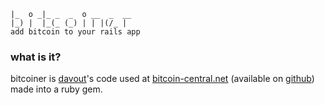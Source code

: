     |_  o _|_ _  _  o __  _  __
    |_) |  |_(_ (_) | | |(/_ | 
    add bitcoin to your rails app

### what is it?

bitcoiner is [davout](https://github.com/davout)'s code used at [bitcoin-central.net](https://bitcoin-central.net/) (available on [github](https://github.com/davout/bitcoin-central)) made into a ruby gem.


